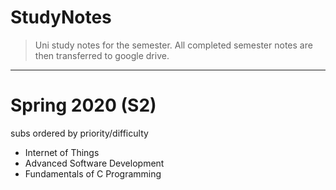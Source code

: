 # StudyNotes

> Uni study notes for the semester. All completed semester notes are then transferred to google drive.

---

# Spring 2020 (S2)

subs ordered by priority/difficulty

- Internet of Things
- Advanced Software Development
- Fundamentals of C Programming


